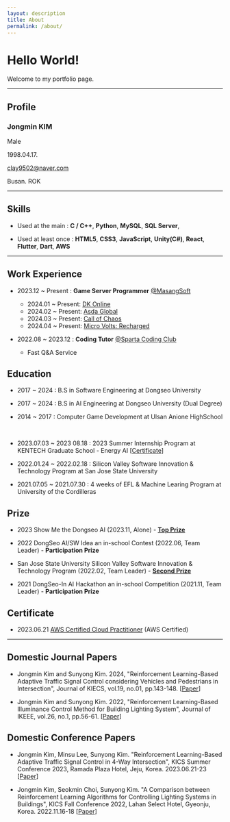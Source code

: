 ```yaml
---
layout: description
title: About
permalink: /about/
---
```


# Hello World!

Welcome to my portfolio page.

* * *

## Profile

### Jongmin KIM

Male

1998.04.17.

clay9502@naver.com

Busan. ROK

* * *

## Skills

- Used at the main : **C / C++**, **Python**, **MySQL**, **SQL Server**, 

- Used at least once : **HTML5**, **CSS3**, **JavaScript**,  **Unity(C#)**, **React**, **Flutter**, **Dart**, **AWS**

* * *

## Work Experience

- 2023.12 ~ Present : **Game Server Programmer** [@MasangSoft](https://www.masangsoft.com/)

    - 2024.01 ~ Present: [DK Online](https://dk.masanggames.co.kr/)
    - 2024.02 ~ Present: [Asda Global](https://ag.masanggames.com/)
    - 2024.03 ~ Present: [Call of Chaos](https://cc.masanggames.co.kr/)
    - 2024.04 ~ Present: [Micro Volts: Recharged](https://store.steampowered.com/app/1426440/_/?l=koreana)

- 2022.08 ~ 2023.12 : **Coding Tutor** [@Sparta Coding Club](https://career.spartacodingclub.kr/home)

    - Fast Q&A Service

## Education

- 2017 ~ 2024 : B.S in Software Engineering at Dongseo University

- 2017 ~ 2024 : B.S in AI Engineering at Dongseo University (Dual Degree)

- 2014 ~ 2017 : Computer Game Development at Ulsan Anione HighSchool

<br>

- 2023.07.03 ~ 2023 08.18 : 2023 Summer Internship Program at KENTECH Graduate School - Energy AI [[Certificate](https://github.com/klay9502/klay9502/blob/main/Certificates/KENTECH_Internship_Certification_JMKim.pdf)]

- 2022.01.24 ~ 2022.02.18 : Silicon Valley Software Innovation & Technology Program at San Jose State University

- 2021.07.05 ~ 2021.07.30 : 4 weeks of EFL & Machine Learing Program at University of the Cordilleras

## Prize

- 2023 Show Me the Dongseo AI (2023.11, Alone) - [**Top Prize**](https://github.com/klay9502/klay9502/blob/main/Prizes/TopPrize_ShowMeTheDongSeoAI.pdf)

- 2022 DongSeo AI/SW Idea an in-school Contest (2022.06, Team Leader) - **Participation Prize**

- San Jose State University Silicon Valley Software Innovation & Technology Program (2022.02, Team Leader) - [**Second Prize**](https://github.com/klay9502/klay9502/blob/main/Prizes/Second_Prize_SanJose_Program.pdf)

- 2021 DongSeo-In AI Hackathon an in-school Competition (2021.11, Team Leader) - **Participation Prize**

## Certificate

- 2023.06.21 [AWS Certified Cloud Practitioner](https://github.com/klay9502/klay9502/blob/main/Certifications/AWS_Certified_Cloud_Practitioner_Certification.pdf) (AWS Certified)

* * *

## Domestic Journal Papers

- Jongmin Kim and Sunyong Kim. 2024, "Reinforcement Learning-Based Adaptive Traffic Signal Control considering Vehicles and Pedestrians in Intersection", Journal of KIECS, vol.19, no.01, pp.143-148. [[Paper](https://github.com/klay9502/klay9502/blob/main/Papers/%EC%B0%A8%EB%9F%89%EA%B3%BC_%EB%B3%B4%ED%96%89%EC%9E%90%EB%A5%BC_%EA%B3%A0%EB%A0%A4%ED%95%9C_%EA%B0%95%ED%99%94%ED%95%99%EC%8A%B5_%EA%B8%B0%EB%B0%98_%EC%A0%81%EC%9D%91%ED%98%95_%EA%B5%90%EC%B0%A8%EB%A1%9C_%EC%8B%A0%ED%98%B8%EC%A0%9C%EC%96%B4_%EC%97%B0%EA%B5%AC.pdf)]

- Jongmin Kim and Sunyong Kim. 2022, "Reinforcement Learning-Based Illuminance Control Method for Building Lighting System", Journal of IKEEE, vol.26, no.1, pp.56-61. [[Paper](https://github.com/klay9502/klay9502/blob/main/Papers/%EA%B0%95%ED%99%94%ED%95%99%EC%8A%B5_%EA%B8%B0%EB%B0%98_%EB%B9%8C%EB%94%A9%EC%9D%98_%EB%B0%A9%EB%B3%84_%EC%A1%B0%EB%AA%85_%EC%8B%9C%EC%8A%A4%ED%85%9C_%EC%A1%B0%EB%8F%84%EA%B0%92_%EC%84%A4%EC%A0%95%EA%B8%B0%EB%B2%95.pdf)]

## Domestic Conference Papers

- Jongmin Kim, Minsu Lee, Sunyong Kim. "Reinforcement Learning-Based Adaptive Traffic Signal Control in 4-Way Intersection", KICS Summer Conference 2023, Ramada Plaza Hotel, Jeju, Korea. 2023.06.21-23 [[Paper](https://github.com/klay9502/klay9502/blob/main/Papers/%EA%B0%95%ED%99%94%ED%95%99%EC%8A%B5_%EA%B8%B0%EB%B0%98_%EA%B5%90%ED%86%B5%EB%9F%89%EC%97%90_%EB%94%B0%EB%A5%B8_%EC%A0%81%EC%9D%91%ED%98%95_%EA%B5%90%EC%B0%A8%EB%A1%9C_%EC%8B%A0%ED%98%B8%EC%A0%9C%EC%96%B4_%EC%97%B0%EA%B5%AC.pdf)]

- Jongmin Kim, Seokmin Choi, Sunyong Kim. "A Comparison between Reinforcement Learning Algorithms for Controlling Lighting Systems in Buildings", KICS Fall Conference 2022, Lahan Select Hotel, Gyeonju, Korea. 2022.11.16-18 [[Paper](https://github.com/klay9502/klay9502/blob/main/Papers/%EB%B9%8C%EB%94%A9%EC%9D%98_%EB%B0%A9%EB%B3%84_%EC%A1%B0%EB%AA%85%EC%8B%9C%EC%8A%A4%ED%85%9C_%EC%A1%B0%EB%8F%84%EA%B0%92_%EC%84%A4%EC%A0%95%EC%9D%84_%EC%9C%84%ED%95%9C_%EA%B0%95%ED%99%94%ED%95%99%EC%8A%B5_%EC%95%8C%EA%B3%A0%EB%A6%AC%EC%A6%98_%EC%84%B1%EB%8A%A5_%EB%B9%84%EA%B5%90_%EC%97%B0%EA%B5%AC.pdf)]